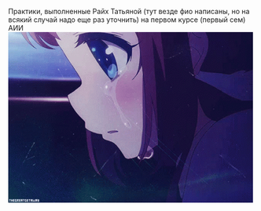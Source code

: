 Практики, выполненные Райх Татьяной (тут везде фио написаны, но на всякий случай надо еще раз уточнить) на первом курсе (первый сем) АИИ
![](https://github.com/Tanta-miau/Practiki_piton/blob/main/анимеее.gif)
